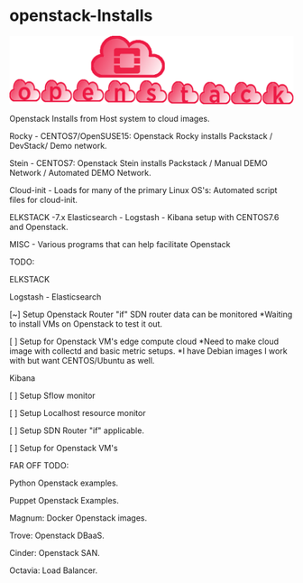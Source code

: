 # openstack-Installs

![openstack Installs](./gh_img/openstack_installs.png)


Openstack Installs from Host system to cloud images. 

Rocky - CENTOS7/OpenSUSE15:
        Openstack Rocky installs Packstack / DevStack/ Demo network.

Stein - CENTOS7:
        Openstack Stein installs Packstack / Manual DEMO Network / Automated DEMO Network.

Cloud-init - Loads for many of the primary Linux OS's:
             Automated script files for cloud-init.

ELKSTACK -7.x  Elasticsearch - Logstash - Kibana setup with CENTOS7.6 and Openstack. 

MISC - Various programs that can help facilitate Openstack


TODO:

 ELKSTACK

   Logstash - Elasticsearch

 [~] Setup Openstack Router "if" SDN router data can be monitored
     *Waiting to install VMs on Openstack to test it out. 

 [ ] Setup for Openstack VM's edge compute cloud
     *Need to make cloud image with collectd and basic metric setups.
     *I have Debian images I work with but want CENTOS/Ubuntu as well. 

   Kibana

 [ ] Setup Sflow monitor

 [ ] Setup Localhost resource monitor 

 [ ] Setup SDN Router "if" applicable. 

 [ ] Setup for Openstack VM's

FAR OFF TODO:

   Python Openstack examples.

   Puppet Openstack Examples.

   Magnum: Docker Openstack images.

   Trove: Openstack DBaaS.

   Cinder: Openstack SAN.

   Octavia: Load Balancer. 

   
   

